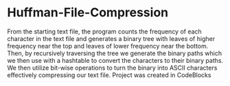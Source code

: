 # Huffman-File-Compression
From the starting text file, the program counts the frequency of each character in the text file and generates a binary tree with leaves of higher frequency near the top and leaves of lower frequency near the bottom. Then, by recursively traversing the tree we generate the binary paths which we then use with a hashtable to convert the characters to their binary paths. We then utilize bit-wise operations to turn the binary into ASCII characters effectively compressing our text file.
Project was created in CodeBlocks
